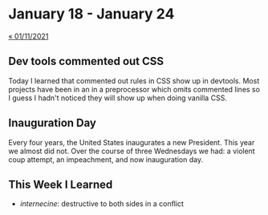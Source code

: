 # January 18 - January 24

[« 01/11/2021](0111.md)

## Dev tools commented out CSS

Today I learned that commented out rules in CSS show up in devtools. Most projects have been in an in a preprocessor which omits commented lines so I guess I hadn't noticed they will show up when doing vanilla CSS.

## Inauguration Day

Every four years, the United States inaugurates a new President. This year we almost did not. Over the course of three Wednesdays we had: a violent coup attempt, an impeachment, and now inauguration day.

## This Week I Learned

- *internecine*: destructive to both sides in a conflict
